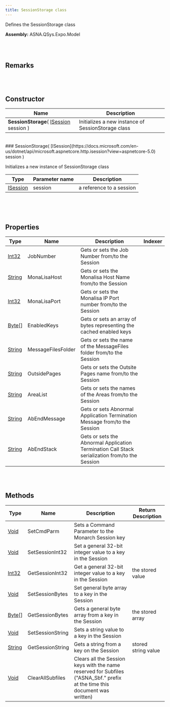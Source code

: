 ```yaml
---
title: SessionStorage class
---
```


Defines the SessionStorage class

**Assembly:** ASNA.QSys.Expo.Model

<br>
<br>

## Remarks

<br>
<br>

## Constructor

| Name |  Description 
| --- | --- 
| **SessionStorage**( [ISession](https://docs.microsoft.com/en-us/dotnet/api/microsoft.aspnetcore.http.isession?view=aspnetcore-5.0) session ) | Initializes a new instance of SessionStorage class

<br>
### SessionStorage( [ISession](https://docs.microsoft.com/en-us/dotnet/api/microsoft.aspnetcore.http.isession?view=aspnetcore-5.0) session )

Initializes a new instance of SessionStorage class

| Type | Parameter name | Description
| --- | --- | ---
| [ISession](https://docs.microsoft.com/en-us/dotnet/api/microsoft.aspnetcore.http.isession?view=aspnetcore-5.0) | session | a reference to a session 

<br>

<br>
<br>

## Properties

| Type | Name | Description | Indexer
| --- | --- | --- | --- 
| [Int32](https://docs.microsoft.com/en-us/dotnet/api/system.int32?view=net-5.0) | JobNumber | Gets or sets the Job Number from/to the Session | 
| [String](https://docs.microsoft.com/en-us/dotnet/api/system.string?view=net-5.0) | MonaLisaHost | Gets or sets the Monalisa Host Name from/to the Session | 
| [Int32](https://docs.microsoft.com/en-us/dotnet/api/system.int32?view=net-5.0) | MonaLisaPort | Gets or sets the Monalisa IP Port number from/to the Session | 
| [Byte](https://docs.microsoft.com/en-us/dotnet/api/system.byte?view=net-5.0)[] | EnabledKeys | Gets or sets an array of bytes representing the cached enabled keys | 
| [String](https://docs.microsoft.com/en-us/dotnet/api/system.string?view=net-5.0) | MessageFilesFolder | Gets or sets the name of the MessageFiles folder from/to the Session | 
| [String](https://docs.microsoft.com/en-us/dotnet/api/system.string?view=net-5.0) | OutsidePages | Gets or sets the Outsite Pages name from/to the Session | 
| [String](https://docs.microsoft.com/en-us/dotnet/api/system.string?view=net-5.0) | AreaList | Gets or sets the names of the Areas from/to the Session | 
| [String](https://docs.microsoft.com/en-us/dotnet/api/system.string?view=net-5.0) | AbEndMessage | Gets or sets Abnormal Application Termination Message from/to the Session | 
| [String](https://docs.microsoft.com/en-us/dotnet/api/system.string?view=net-5.0) | AbEndStack | Gets or sets the Abnormal Application Termination Call Stack serialization from/to the Session | 

<br>
<br>

## Methods

| Type | Name | Description | Return Description 
| --- | --- | --- | --- 
| [Void](https://docs.microsoft.com/en-us/dotnet/api/system.void?view=net-5.0) | SetCmdParm | Sets a Command Parameter to the Monarch Session key | 
| [Void](https://docs.microsoft.com/en-us/dotnet/api/system.void?view=net-5.0) | SetSessionInt32 | Set a general 32-bit integer value to a key in the Session | 
| [Int32](https://docs.microsoft.com/en-us/dotnet/api/system.int32?view=net-5.0) | GetSessionInt32 | Get a general 32-bit integer value to a key in the Session | the stored value
| [Void](https://docs.microsoft.com/en-us/dotnet/api/system.void?view=net-5.0) | SetSessionBytes | Set general byte array to a key in the Session | 
| [Byte](https://docs.microsoft.com/en-us/dotnet/api/system.byte?view=net-5.0)[] | GetSessionBytes | Gets a general byte array from a key in the Session | the stored array
| [Void](https://docs.microsoft.com/en-us/dotnet/api/system.void?view=net-5.0) | SetSessionString | Sets a string value to a key in the Session | 
| [String](https://docs.microsoft.com/en-us/dotnet/api/system.string?view=net-5.0) | GetSessionString | Gets a string from a key on the Session | stored string value
| [Void](https://docs.microsoft.com/en-us/dotnet/api/system.void?view=net-5.0) | ClearAllSubfiles | Clears all the Session keys with the name reserved for Subfiles ("ASNA_Sbf." prefix at the time this document was written) | 

<br>
<br>

